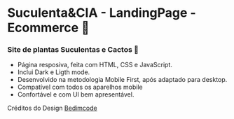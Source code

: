 # Suculenta&CIA - LandingPage - Ecommerce 🌵

### Site de plantas Suculentas e Cactos 🌵

- Página resposiva, feita com HTML, CSS e JavaScript.
- Inclui Dark e Ligth mode.
- Desenvolvido na metodologia Mobile First, após adaptado para desktop.
- Compatível com todos os aparelhos mobile
- Confortável e com UI bem apresentável.

Créditos do Design [Bedimcode](https://www.youtube.com/c/Bedimcode)
